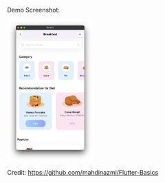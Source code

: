 Demo Screenshot:

<img src="Demo.png" alt="demo_screenshot" width="200">

Credit: https://github.com/mahdinazmi/Flutter-Basics
